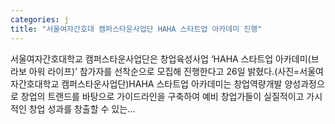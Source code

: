 ```yaml
---
categories: j
title: "서울여자간호대 캠퍼스타운사업단 HAHA 스타트업 아카데미 진행"
---
```

 서울여자간호대학교 캠퍼스타운사업단은 창업육성사업 ‘HAHA 스타트업 아카데미(브라보 아워 라이프)’ 참가자를 선착순으로 모집해 진행한다고 26일 밝혔다.(사진=서울여자간호대학교 캠퍼스타운사업단)HAHA 스타트업 아카데미는 창업역량개발 양성과정으로 창업의 트랜드를 바탕으로 가이드라인을 구축하여 예비 창업가들이 실질적이고 가시적인 창업 성과를 창출할 수 있는...